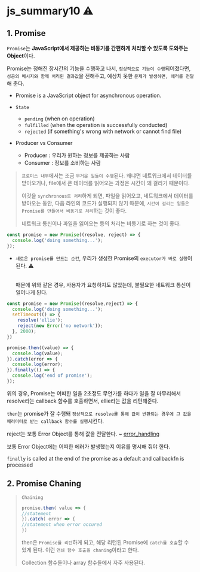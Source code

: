# js_summary10 ⚠️

## 1. Promise

`Promise`는 **JavaScript에서 제공하는 비동기를 간편하게 처리할 수 있도록 도와주는 Object**이다.

Promise는 정해진 장시간의 기능을 수행하고 나서, `정상적으로 기능이 수행`되어졌다면, `성공의 메시지와 함께 처리된 결과값`을 전해주고, 예상치 못한 `문제가 발생하면, 에러를 전달`해 준다.

* Promise is a JavaScript object for asynchronous operation.
	

* `State` 
	* `pending` (when on operation)
	* `fulfilled` (when the operation is successfully conducted) 
	* `rejected` (if something's wrong with network or cannot find file)
	

* Producer vs Consumer 
	* Producer : 우리가 원하는 정보를 제공하는 사람
	* Consumer : 정보를 소비하는 사람
	
> `프로미스 내부`에서는 조금 `무거운 일들이 수행`된다. 왜냐면 네트워크에서 데이터를 받아오거나, file에서 큰 데이터를 읽어오는 과정은 시간이 꽤 걸리기 때문이다.
>
> 이것을 `synchronous로 처리`하게 되면, 파일을 읽어오고, 네트워크에서 데이터를 받아오는 동안, 다음 라인의 코드가 실행되지 않기 때문에, `시간이 걸리는 일들은 Promise를 만들어서 비동기로 처리`하는 것이 좋다.
> 
> 네트워크 통신이나 파일을 읽어오는 등의 처리는 비동기로 하는 것이 좋다.

```js
const promise = new Promise((resolve, reject) => {
  console.log('doing something...');
});
```

* `새로운 promise를 만드는 순간`, 우리가 생성한 Promise의 `executor가 바로 실행`이 된다. ⚠️
	
	<br>때문에 위와 같은 경우, 사용자가 요청하지도 않았는데, 불필요한 네트워크 통신이 일어나게 된다.

```js
const promise = new Promise((resolve,reject) => {
  console.log('doing something...');
  setTimeout(() => {
    resolve('ellie');
    reject(new Error('no network'));
  }, 2000);
})

promise.then((value) => {
  console.log(value);
}).catch(error => {
  console.log(error);
}).finally(() => {
  console.log('end of promise');
});
```

위의 경우, Promise는 어떠한 일을 2초정도 무언가를 하다가 일을 잘 마무리해서 resolve라는 callback 함수를 호출하면서, ellie라는 값을 리턴해준다.
 
`then`는 promise가 잘 수행돼 `정상적으로 resolve를 통해 값이 반환되는 경우에 그 값을 패러미터로 받는 callback 함수를 실행`시킨다.

reject는 보통 Error Object를 통해 값을 전달한다.  ~ [error_handling](#)

보통 Error Object에는 어떠한 에러가 발생했는지 이유를 명시해 줘야 한다. 

`finally` is called at the end of the promise as a default and callbackfn is processed

## 2. Promise Chaning

 

> `Chaining`
> 
> ```js
> promise.then( value => {
> //statement 
> }).catch( error => {
> //statement when error occured
> })
> ```
> then은 `Promise를 리턴`하게 되고, 해당 리턴된 Promise에 `catch를 호출`할 수 있게 된다. 이런 `연쇄 함수 호출을 chaning`이라고 한다.
> 
> Collection 함수들이나 array 함수들에서 자주 사용된다.



























